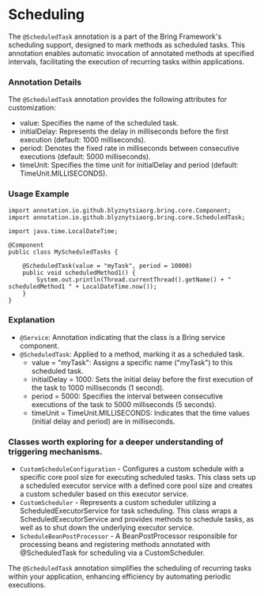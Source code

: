 # Scheduling

The `@ScheduledTask` annotation is a part of the Bring Framework's scheduling support, designed to mark methods as scheduled tasks. This annotation enables automatic invocation of annotated methods at specified intervals, facilitating the execution of recurring tasks within applications.

### Annotation Details
The `@ScheduledTask` annotation provides the following attributes for customization:
- value: Specifies the name of the scheduled task.
- initialDelay: Represents the delay in milliseconds before the first execution (default: 1000 milliseconds).
- period: Denotes the fixed rate in milliseconds between consecutive executions (default: 5000 milliseconds).
- timeUnit: Specifies the time unit for initialDelay and period (default: TimeUnit.MILLISECONDS).

### Usage Example

```
import annotation.io.github.blyznytsiaorg.bring.core.Component;
import annotation.io.github.blyznytsiaorg.bring.core.ScheduledTask;

import java.time.LocalDateTime;

@Component
public class MyScheduledTasks {

    @ScheduledTask(value = "myTask", period = 10000)
    public void scheduledMethod1() {
        System.out.println(Thread.currentThread().getName() + " scheduledMethod1 " + LocalDateTime.now());
    }
}
```

### Explanation

- `@Service`: Annotation indicating that the class is a Bring service component.
- `@ScheduledTask`: Applied to a method, marking it as a scheduled task.
  - value = "myTask": Assigns a specific name ("myTask") to this scheduled task.
  - initialDelay = 1000: Sets the initial delay before the first execution of the task to 1000 milliseconds (1 second).
  - period = 5000: Specifies the interval between consecutive executions of the task to 5000 milliseconds (5 seconds).
  - timeUnit = TimeUnit.MILLISECONDS: Indicates that the time values (initial delay and period) are in milliseconds.

### Classes worth exploring for a deeper understanding of triggering mechanisms.

- `CustomScheduleConfiguration` -  Configures a custom schedule with a specific core pool size for executing scheduled tasks.
This class sets up a scheduled executor service with a defined core pool size and creates a custom scheduler based on this executor service.
- `CustomScheduler` - Represents a custom scheduler utilizing a ScheduledExecutorService for task scheduling. 
This class wraps a ScheduledExecutorService and provides methods to schedule tasks, as well as to shut down the underlying executor service.
- `ScheduleBeanPostProcessor` -  A BeanPostProcessor responsible for processing beans and registering methods annotated with @ScheduledTask 
for scheduling via a CustomScheduler.


The `@ScheduledTask` annotation simplifies the scheduling of recurring tasks within your application, enhancing efficiency by automating periodic executions.

